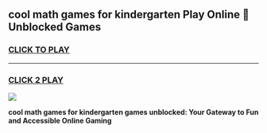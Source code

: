 
## cool math games for kindergarten Play Online 👋 Unblocked Games
<h3>
<a href="https://news.freeplayer.one?title=cool_math_games_for_kindergarten&ref=17CMG">CLICK TO PLAY</a></h3>
<hr>

<h3>
<a href="https://news.freeplayer.one?title=cool_math_games_for_kindergarten&ref=17CMG">CLICK 2 PLAY</a>
  
</h3>

<a href="https://news.freeplayer.one?title=cool_math_games_for_kindergarten&ref=17CMG/"><img src="https://clearcache.store/games.png"></a>


**cool math games for kindergarten games unblocked: Your Gateway to Fun and Accessible Online Gaming**

